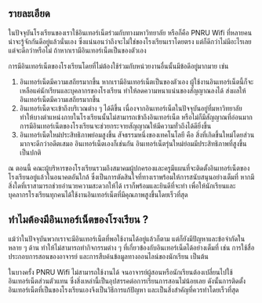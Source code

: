﻿## รายละเอียด

ในปัจจุบันโรงเรียนของเราใช้อินเทอร์เน็ตร่วมกับทางมหาวิทยาลัย หรือก็คือ PNRU Wifi ที่หลายคนน่าจะรู้จักกันดีอยู่แล้วนั่นเอง ซึ่งแน่นอนว่าถึงจะไม่ใช่ของโรงเรียนเราโดยตรง แต่ก็ดีกว่าไม่มีอะไรเลย แต่จะดีกว่าหรือไม่ ถ้าหากเรามีอินเทอร์เน็ตเป็นของตัวเอง

การมีอินเทอร์เน็ตของโรงเรียนโดยที่ไม่ต้องใช้ร่วมกับหน่วยงานอื่นนั้นมีข้อดีอยู่มากมาย เช่น

1. อินเทอร์เน็ตมีความเสถียรมากขึ้น
   หากเรามีอินเทอร์เน็ตเป็นของตัวเอง ผู้ใช้งานอินเทอร์เน็ตนี้ก็จะเหลือแค่นักเรียนและบุคลากรของโรงเรียน ทำให้ลดความหนาแน่นของสัญญาณลงได้ ส่งผลให้อินเทอร์เน็ตมีความเสถียรมากขึ้น
2. อินเทอร์เน็ตจะเข้าถึงบริเวณต่าง ๆ ได้ดีขึ้น
   เนื่องจากอินเทอร์เน็ตในปัจจุบันอยู่ที่มหาวิทยาลัย ทำให้บางตำแหน่งภายในโรงเรียนนั้นไม่สามารถเข้าถึงอินเทอร์เน็ต หรือไม่ก็มีสัญญาณที่อ่อนมาก การมีอินเทอร์เน็ตของโรงเรียนจะช่วยกระจายสัญญาณให้มีความทั่วถึงได้ดียิ่งขึ้น
3. อินเทอร์เน็ตใหม่ประสิทธิภาพย่อมสูงขึ้น
   สัจธรรมหนึ่งของเทคโนโลยี คือ สิ่งที่เกิดขึ้นใหม่โดยส่วนมากจะดีกว่าอดีตเสมอ อินเทอร์เน็ตเองก็เช่นกัน อินเทอร์เน็ตรุ่นใหม่ย่อมมีประสิทธิภาพที่สูงขึ้นเป็นปกติ

ณ ตอนนี้ คณะผู้บริหารของโรงเรียนรวมถึงสมาคมผู้ปกครองและครูมีแผนที่จะติดตั้งอินเทอร์เน็ตของโรงเรียนอยู่แล้วในอนาคตอันใกล้ ซึ่งเป็นการตัดสินใจที่ทางเราพร้อมให้การสนับสนุนอย่างเต็มที่ หากมีสิ่งใดที่เราสามารถช่วยอำนวยความสะดวกให้ได้ เราก็พร้อมและยินดีที่จะทำ เพื่อให้นักเรียนและบุคลากรโรงเรียนทุกคนได้ใช้งานอินเทอร์เน็ตที่มีคุณภาพสูงขึ้นโดยเร็วที่สุด

## ทำไมต้องมีอินเทอร์เน็ตของโรงเรียน ?

แม้ว่าในปัจจุบันพวกเราจะมีอินเทอร์เน็ตที่พอใช้งานได้อยู่แล้วก็ตาม แต่ก็ยังมีปัญหาและข้อจำกัดในหลาย ๆ ด้าน ทำให้ไม่สามารถทำกิจกรรมต่าง ๆ ที่เกี่ยวข้องกับอินเทอร์เน็ตได้อย่างเต็มที่ เช่น การใช้สื่อประกอบการสอนของอาจารย์ และการสืบค้นข้อมูลทางออนไลน์ของนักเรียน เป็นต้น

ในบางครั้ง PNRU Wifi ไม่สามารถใช้งานได้ จนอาจารย์ผู้สอนหรือนักเรียนต้องเปลี่ยนไปใช้อินเทอร์เน็ตส่วนตัวแทน ซึ่งสิ่งเหล่านี้เป็นอุปสรรคต่อการเรียนการสอนไม่น้อยเลย ดังนั้นการติดตั้งอินเทอร์เน็ตที่เป็นของโรงเรียนเองจึงเป็นวิธีการแก้ปัญหา และเป็นสิ่งสำคัญที่ควรทำโดยเร็วที่สุด
<!--stackedit_data:
eyJoaXN0b3J5IjpbNzUxODMyNzMwXX0=
-->